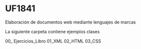 # UF1841
Elaboración de documentos web mediante lenguajes de marcas

La siguiente carpeta contiene ejemplos clases

00_ Ejercicios_Libro
01_XML
02_HTML
03_CSS
